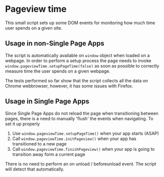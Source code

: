 # Pageview time
This small script sets up some DOM events for monitoring how much time user spends on a given site.

## Usage in non-Single Page Apps
The script is automatically available on `window` object when loaded on a webpage. In order to perform a setup process the page
needs to invoke `window.pageviewTime.setupPageTime(false)` as soon as possible to correctly measure time the user spends on a given webpage.

The tests performed so far show that the script collects all the data on Chrome webbrowser, however, it has some issues with Firefox.

## Usage in Single Page Apps
Since Single Page Apps do not reload the page when transitioning between pages, there is a need to manually 'flush' the events when navigating. To set it up properly
1) Use `window.pageviewTime.setupPageTime()` when your app starts (ASAP)
2) Call `window.pageviewTime.initPageview()` when your app has transitioned to a new page
3) Call `window.pageviewTime.finishPageview()` when your app is going to transition away form a current page

There is no need to perform an on unload / beforeunload event. The script will detect that automatically.
